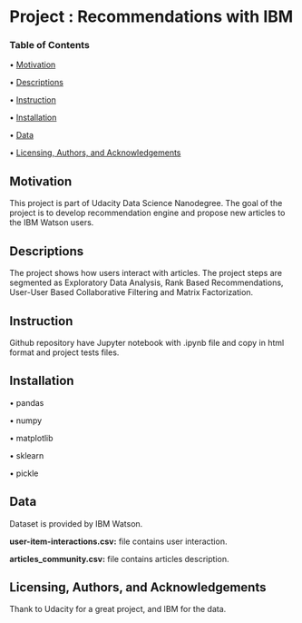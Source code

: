 # Project : Recommendations with IBM



### Table of Contents
•	[Motivation](#Motivation)

•	[Descriptions](#Description)

•	[Instruction](#Instruction)

•	[Installation](#Installation)

•	[Data](#Data)

•	[Licensing, Authors, and Acknowledgements](#Licensing)

## Motivation <a name="Motivation"></a>

This project is part of Udacity Data Science Nanodegree. The goal of the project is to develop recommendation engine and propose new articles to the IBM Watson users. 

## Descriptions <a name="Descriptions"></a>

The project shows how users interact with articles. The project steps are segmented as Exploratory Data Analysis,  Rank Based Recommendations, User-User Based Collaborative Filtering and Matrix Factorization.

## Instruction <a name="Instruction"></a>

Github repository have Jupyter notebook with .ipynb file and copy in html format and project tests files. 

## Installation <a name="Installation"></a>

•	pandas

•	numpy

•	matplotlib

•	sklearn

•	pickle

## Data <a name="Data"></a>

Dataset is provided by IBM Watson.

**user-item-interactions.csv:** file contains user interaction.

**articles_community.csv:** file contains articles description.

## Licensing, Authors, and Acknowledgements

Thank to  Udacity for a great project, and IBM for the data.



